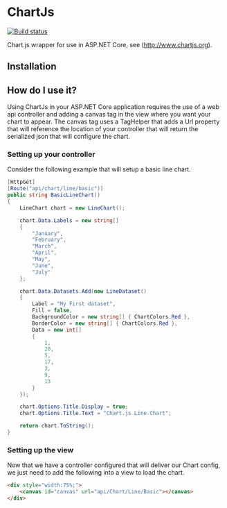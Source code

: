 # ChartJs
[![Build status](https://ci.appveyor.com/api/projects/status/v2bva9w2a84vpkoa/branch/master?svg=true)](https://ci.appveyor.com/project/jamiewest/chartjs/branch/master)

Chart.js wrapper for use in ASP.NET Core, see (http://www.chartjs.org).

## Installation

## How do I use it?
Using ChartJs in your ASP.NET Core application requires the use of a web api controller and adding a canvas tag in the view where you want your chart to appear. The canvas tag uses a TagHelper that adds a Url property that will reference the location of your controller that will return the serialized json that will configure the chart.  

### Setting up your controller
Consider the following example that will setup a basic line chart.

```csharp
[HttpGet]
[Route("api/chart/line/basic")]
public string BasicLineChart()
{
    LineChart chart = new LineChart();

    chart.Data.Labels = new string[] 
    { 
        "January", 
        "February", 
        "March", 
        "April", 
        "May", 
        "June", 
        "July" 
    };

    chart.Data.Datasets.Add(new LineDataset()
    {
        Label = "My First dataset",
        Fill = false,
        BackgroundColor = new string[] { ChartColors.Red },
        BorderColor = new string[] { ChartColors.Red },
        Data = new int[] 
        {
            1,
            20, 
            5, 
            17,
            3,
            9,
            13
        }
    });

    chart.Options.Title.Display = true;
    chart.Options.Title.Text = "Chart.js Line Chart";

    return chart.ToString();
}
```

### Setting up the view
Now that we have a controller configured that will deliver our Chart config, we just need to add the following into a view to load the chart.

```html
<div style="width:75%;">
    <canvas id="canvas" url="api/Chart/Line/Basic"></canvas>
</div>
```
